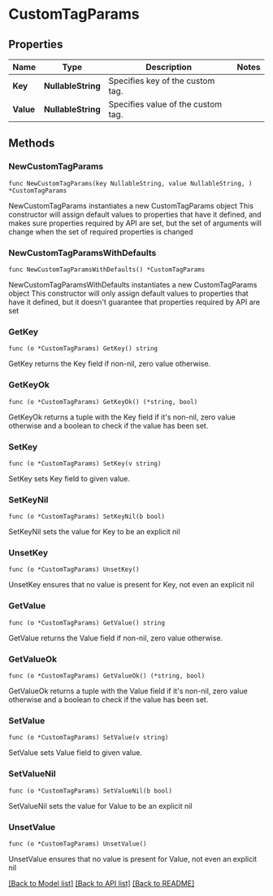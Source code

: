 # CustomTagParams

## Properties

Name | Type | Description | Notes
------------ | ------------- | ------------- | -------------
**Key** | **NullableString** | Specifies key of the custom tag. | 
**Value** | **NullableString** | Specifies value of the custom tag. | 

## Methods

### NewCustomTagParams

`func NewCustomTagParams(key NullableString, value NullableString, ) *CustomTagParams`

NewCustomTagParams instantiates a new CustomTagParams object
This constructor will assign default values to properties that have it defined,
and makes sure properties required by API are set, but the set of arguments
will change when the set of required properties is changed

### NewCustomTagParamsWithDefaults

`func NewCustomTagParamsWithDefaults() *CustomTagParams`

NewCustomTagParamsWithDefaults instantiates a new CustomTagParams object
This constructor will only assign default values to properties that have it defined,
but it doesn't guarantee that properties required by API are set

### GetKey

`func (o *CustomTagParams) GetKey() string`

GetKey returns the Key field if non-nil, zero value otherwise.

### GetKeyOk

`func (o *CustomTagParams) GetKeyOk() (*string, bool)`

GetKeyOk returns a tuple with the Key field if it's non-nil, zero value otherwise
and a boolean to check if the value has been set.

### SetKey

`func (o *CustomTagParams) SetKey(v string)`

SetKey sets Key field to given value.


### SetKeyNil

`func (o *CustomTagParams) SetKeyNil(b bool)`

 SetKeyNil sets the value for Key to be an explicit nil

### UnsetKey
`func (o *CustomTagParams) UnsetKey()`

UnsetKey ensures that no value is present for Key, not even an explicit nil
### GetValue

`func (o *CustomTagParams) GetValue() string`

GetValue returns the Value field if non-nil, zero value otherwise.

### GetValueOk

`func (o *CustomTagParams) GetValueOk() (*string, bool)`

GetValueOk returns a tuple with the Value field if it's non-nil, zero value otherwise
and a boolean to check if the value has been set.

### SetValue

`func (o *CustomTagParams) SetValue(v string)`

SetValue sets Value field to given value.


### SetValueNil

`func (o *CustomTagParams) SetValueNil(b bool)`

 SetValueNil sets the value for Value to be an explicit nil

### UnsetValue
`func (o *CustomTagParams) UnsetValue()`

UnsetValue ensures that no value is present for Value, not even an explicit nil

[[Back to Model list]](../README.md#documentation-for-models) [[Back to API list]](../README.md#documentation-for-api-endpoints) [[Back to README]](../README.md)


